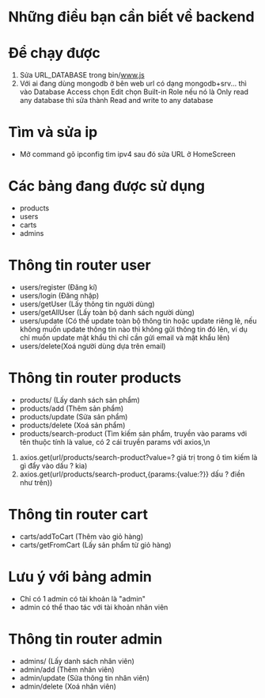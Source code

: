 # Những điều bạn cần biết về backend

# Để chạy được
1. Sửa URL_DATABASE trong bin/www.js
2. Với ai đang dùng mongodb ở bên web url có dạng mongodb+srv... thì vào Database Access chọn Edit chọn Built-in Role nếu nó là Only read any database thì sửa thành Read and write to any database

# Tìm và sửa ip
- Mở command gõ ipconfig tìm ipv4 sau đó sửa URL ở HomeScreen

# Các bảng đang được sử dụng
- products
- users
- carts
- admins

# Thông tin router user
- users/register (Đăng kí)
- users/login (Đăng nhập)
- users/getUser (Lấy thông tin người dùng)
- users/getAllUser (Lấy toàn bộ danh sách người dùng)
- users/update (Có thể update toàn bộ thông tin hoặc update riêng lẻ, nếu không muốn update thông tin nào
thì không gửi thông tin đó lên, ví dụ chỉ muốn update mật khẩu thì chỉ cần gửi email và mật khẩu lên)
- users/delete(Xoá người dùng dựa trên email)

# Thông tin router products
- products/ (Lấy danh sách sản phẩm)
- products/add (Thêm sản phẩm)
- products/update (Sửa sản phẩm)
- products/delete (Xoá sản phẩm)
- products/search-product (Tìm kiếm sản phẩm, truyền vào params với tên thuộc tính là value,
có 2 cái truyền params với axios,\n
1. axios.get(url/products/search-product?value=? giá trị trong ô tìm kiếm là gì đẩy vào dấu ? kia)
2. axios.get(url/products/search-product,{params:{value:?}} dấu ? điền như trên))

# Thông tin router cart
- carts/addToCart (Thêm vào giỏ hàng)
- carts/getFromCart (Lấy sản phẩm từ giỏ hàng)

# Lưu ý với bảng admin
- Chỉ có 1 admin có tài khoản là "admin"
- admin có thể thao tác với tài khoản nhân viên

# Thông tin router admin
- admins/ (Lấy danh sách nhân viên)
- admin/add (Thêm nhân viên)
- admin/update (Sửa thông tin nhân viên)
- admin/delete (Xoá nhân viên)


